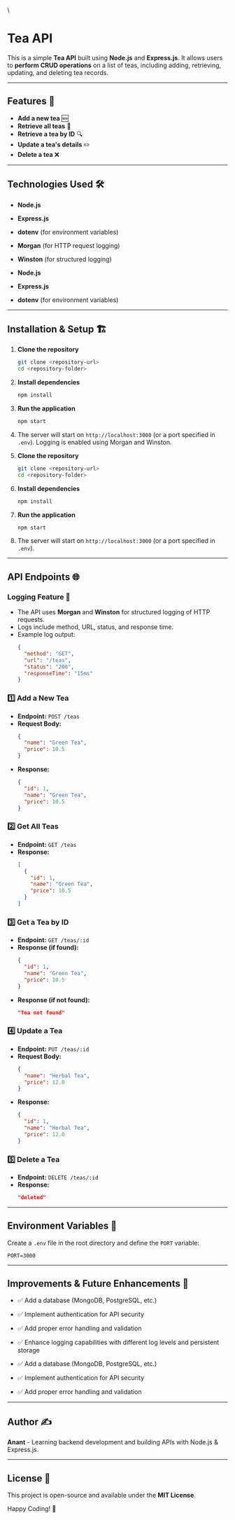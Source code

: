 \


# Tea API

This is a simple **Tea API** built using **Node.js** and **Express.js**. It allows users to **perform CRUD operations** on a list of teas, including adding, retrieving, updating, and deleting tea records.

---

## Features 🚀

- **Add a new tea** 🆕
- **Retrieve all teas** 📜
- **Retrieve a tea by ID** 🔍
- **Update a tea's details** ✏️
- **Delete a tea** ❌

---

## Technologies Used 🛠️

- **Node.js**

- **Express.js**

- **dotenv** (for environment variables)

- **Morgan** (for HTTP request logging)

- **Winston** (for structured logging)

- **Node.js**

- **Express.js**

- **dotenv** (for environment variables)

---

## Installation & Setup 🏗️

1. **Clone the repository**

   ```sh
   git clone <repository-url>
   cd <repository-folder>
   ```

2. **Install dependencies**

   ```sh
   npm install
   ```

3. **Run the application**

   ```sh
   npm start
   ```

4. The server will start on `http://localhost:3000` (or a port specified in `.env`). Logging is enabled using Morgan and Winston.

5. **Clone the repository**

   ```sh
   git clone <repository-url>
   cd <repository-folder>
   ```

6. **Install dependencies**

   ```sh
   npm install
   ```

7. **Run the application**

   ```sh
   npm start
   ```

8. The server will start on `http://localhost:3000` (or a port specified in `.env`).

---

## API Endpoints 🌐

### Logging Feature 📝

- The API uses **Morgan** and **Winston** for structured logging of HTTP requests.
- Logs include method, URL, status, and response time.
- Example log output:
  ```json
  {
    "method": "GET",
    "url": "/teas",
    "status": "200",
    "responseTime": "15ms"
  }
  ```

### 1️⃣ **Add a New Tea**

- **Endpoint:** `POST /teas`
- **Request Body:**
  ```json
  {
    "name": "Green Tea",
    "price": 10.5
  }
  ```
- **Response:**
  ```json
  {
    "id": 1,
    "name": "Green Tea",
    "price": 10.5
  }
  ```

### 2️⃣ **Get All Teas**

- **Endpoint:** `GET /teas`
- **Response:**
  ```json
  [
    {
      "id": 1,
      "name": "Green Tea",
      "price": 10.5
    }
  ]
  ```

### 3️⃣ **Get a Tea by ID**

- **Endpoint:** `GET /teas/:id`
- **Response (if found):**
  ```json
  {
    "id": 1,
    "name": "Green Tea",
    "price": 10.5
  }
  ```
- **Response (if not found):**
  ```json
  "Tea not found"
  ```

### 4️⃣ **Update a Tea**

- **Endpoint:** `PUT /teas/:id`
- **Request Body:**
  ```json
  {
    "name": "Herbal Tea",
    "price": 12.0
  }
  ```
- **Response:**
  ```json
  {
    "id": 1,
    "name": "Herbal Tea",
    "price": 12.0
  }
  ```

### 5️⃣ **Delete a Tea**

- **Endpoint:** `DELETE /teas/:id`
- **Response:**
  ```json
  "deleted"
  ```

---

## Environment Variables 📌

Create a `.env` file in the root directory and define the `PORT` variable:

```env
PORT=3000
```

---

## Improvements & Future Enhancements 🔮

- ✅ Add a database (MongoDB, PostgreSQL, etc.)

- ✅ Implement authentication for API security

- ✅ Add proper error handling and validation

- ✅ Enhance logging capabilities with different log levels and persistent storage

- ✅ Add a database (MongoDB, PostgreSQL, etc.)

- ✅ Implement authentication for API security

- ✅ Add proper error handling and validation

---

## Author ✍️

**Anant** - Learning backend development and building APIs with Node.js & Express.js.

---

## License 📜

This project is open-source and available under the **MIT License**.

Happy Coding! 🚀


